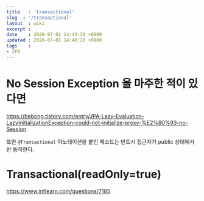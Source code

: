 ```yaml
---
title   : 'transactional' 
slug  : '/transactional'
layout  : wiki 
excerpt : 
date    : 2020-07-01 14:43:39 +0900
updated : 2020-07-01 14:46:20 +0900
tags    : 
- JPA
---
```

# No Session Exception 을 마주한 적이 있다면 
  https://bebong.tistory.com/entry/JPA-Lazy-Evaluation-LazyInitializationException-could-not-initialize-proxy-%E2%80%93-no-Session
  
  또한 `@Transactional` 어노테이션을 붙인 메소드는 반드시 접근자가 public 상태에서만 동작한다. 
  
# Transactional(readOnly=true) 
  
  https://www.inflearn.com/questions/7185

